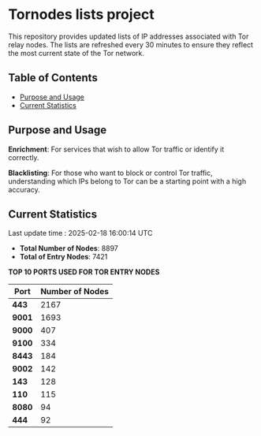 # Tornodes lists project

This repository provides updated lists of IP addresses associated with Tor relay nodes. The lists are refreshed every 30 minutes to ensure they reflect the most current state of the Tor network.

## Table of Contents

- [Purpose and Usage](#purpose-and-usage)
- [Current Statistics](#current-statistics)


## Purpose and Usage

**Enrichment**: For services that wish to allow Tor traffic or identify it correctly.

**Blacklisting**: For those who want to block or control Tor traffic, understanding which IPs belong to Tor can be a starting point with a high accuracy.

## Current Statistics

Last update time : 2025-02-18 16:00:14 UTC

- **Total Number of Nodes**: 8897
- **Total of Entry Nodes**: 7421

**TOP 10 PORTS USED FOR TOR ENTRY NODES**

| **Port** | **Number of Nodes** |
|------|-----------------|
| **443**   | 2167  |
| **9001**   | 1693  |
| **9000**   | 407  |
| **9100**   | 334  |
| **8443**   | 184  |
| **9002**   | 142  |
| **143**   | 128  |
| **110**   | 115  |
| **8080**   | 94  |
| **444**   | 92  |

